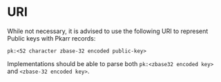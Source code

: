 # URI

While not necessary, it is advised to use the following URI to represent Public keys with Pkarr records:

```
pk:<52 character zbase-32 encoded public-key>
```

Implementations should be able to parse both `pk:<zbase32 encoded key>` and `<zbase-32 encoded key>`.
